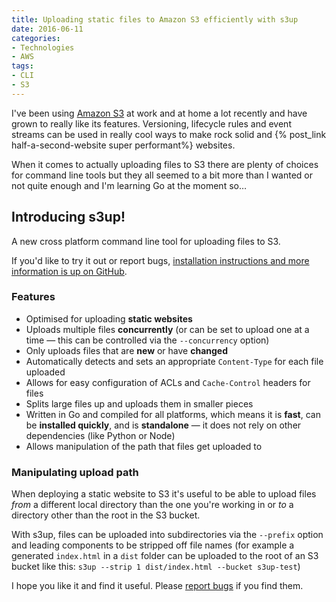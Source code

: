 ```yaml
---
title: Uploading static files to Amazon S3 efficiently with s3up
date: 2016-06-11
categories:
- Technologies
- AWS
tags:
- CLI
- S3
---
```


I've been using [Amazon S3](https://aws.amazon.com/s3) at work and at home a lot recently and have grown to really like its features.  Versioning, lifecycle rules and event streams can be used in really cool ways to make rock solid and {% post_link half-a-second-website super performant%} websites.

When it comes to actually uploading files to S3 there are plenty of choices for command line tools but they all seemed to a bit more than I wanted or not quite enough and I'm learning Go at the moment so…

## Introducing s3up!

A new cross platform command line tool for uploading files to S3.

If you'd like to try it out or report bugs, [installation instructions and more information is up on GitHub](https://github.com/matthew-andrews/s3up).

### Features

- Optimised for uploading **static websites**
- Uploads multiple files **concurrently** (or can be set to upload one at a time — this can be controlled via the `--concurrency` option)
- Only uploads files that are **new** or have **changed**
- Automatically detects and sets an appropriate `Content-Type` for each file uploaded
- Allows for easy configuration of ACLs and `Cache-Control` headers for files
- Splits large files up and uploads them in smaller pieces
- Written in Go and compiled for all platforms, which means it is **fast**, can be **installed quickly**, and is **standalone** — it does not rely on other dependencies (like Python or Node)
- Allows manipulation of the path that files get uploaded to 

### Manipulating upload path

When deploying a static website to S3 it's useful to be able to upload files *from* a different local directory than the one you're working in or *to* a directory other than the root in the S3 bucket.

With s3up, files can be uploaded into subdirectories via the `--prefix` option and leading components to be stripped off file names (for example a generated `index.html` in a `dist` folder can be uploaded to the root of an S3 bucket like this: `s3up --strip 1 dist/index.html --bucket s3up-test`)

I hope you like it and find it useful.  Please [report bugs](https://github.com/matthew-andrews/s3up/issues) if you find them.
